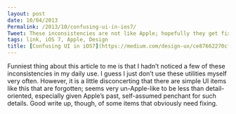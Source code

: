 ```yaml
---
layout: post
date: 10/04/2013
Permalink: /2013/10/confusing-ui-in-ios7/
Tweet: These inconsistencies are not like Apple; hopefully they get fixed in future updates.
tags: link, iOS 7, Apple, Design
title: [Confusing UI in iOS7](https://medium.com/design-ux/ce87662270cf)
---
```


<p>Funniest thing about this article to me is that I hadn&#8217;t noticed a few of these inconsistencies in my daily use. I guess I just don&#8217;t use these utilities myself very often. However, it is a little disconcerting that there are simple UI items like this that are forgotten; seems very un-Apple-like to be less than detail-oriented, especially given Apple&#8217;s past, self-assumed penchant for such details. Good write up, though, of some items that obviously need fixing.</p>